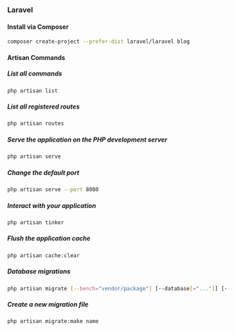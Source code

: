 ### Laravel

#### Install via Composer

```bash
composer create-project --prefer-dist laravel/laravel blog
```

#### Artisan Commands

##### List all commands

```bash
php artisan list
```

##### List all registered routes
```bash
php artisan routes
```

##### Serve the application on the PHP development server
```bash
php artisan serve
```
##### Change the default port
```bash 
php artisan serve --port 8080
```

##### Interact with your application
```bash 
php artisan tinker
```
##### Flush the application cache
```bash 
php artisan cache:clear
```
##### Database migrations
```bash
php artisan migrate [--bench="vendor/package"] [--database[="..."]] [--path[="..."]] [--package[="..."]] [--pretend] [--seed]
```

##### Create a new migration file
```bash
php artisan migrate:make name
```

